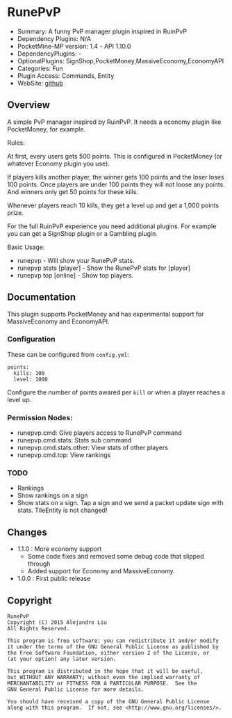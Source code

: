 RunePvP
=======

* Summary: A funny PvP manager plugin inspired in RuinPvP
* Dependency Plugins: N/A
* PocketMine-MP version: 1.4 - API 1.10.0
* DependencyPlugins: -
* OptionalPlugins: SignShop,PocketMoney,MassiveEconomy,EconomyAPI
* Categories: Fun
* Plugin Access: Commands, Entity
* WebSite: [github](https://github.com/alejandroliu/pocketmine-plugins/tree/master/RunePvP)

Overview
--------

A simple PvP manager inspired by RuinPvP.  It needs a economy plugin
like PocketMoney, for example.

Rules:

At first, every users gets 500 points.  This is configured in
PocketMoney (or whatever Economy plugin you use).

If players kills another player, the winner gets 100 points and the
loser loses 100 points.  Once players are under 100 points they will
not loose any points.  And winners only get 50 points for these kills.

Whenever players reach 10 kills, they get a level up and get a 1,000
points prize.

For the full RuinPvP experience you need additional plugins.  For
example you can get a SignShop plugin or a Gambling plugin.

Basic Usage:

* runepvp - Will show your RunePvP stats.
* runepvp stats [player] - Show the RunePvP stats for [player]
* runepvp top [online] - Show top players.

Documentation
-------------

This plugin supports PocketMoney and has experimental support for
MassiveEconomy and EconomyAPI.

### Configuration

These can be configured from `config.yml`:

	points:
	  kills: 100
	  level: 1000

Configure the number of points awared per `kill` or when a player
reaches a level up.

### Permission Nodes:

* runepvp.cmd: Give players access to RunePvP command
* runepvp.cmd.stats: Stats sub command
* runepvp.cmd.stats.other: View stats of other players
* runepvp.cmd.top: View rankings

### TODO

* Rankings
* Show rankings on a sign
* Show stats on a sign.  Tap a sign and we send a packet update sign
  with stats.  TileEntity is not changed!

Changes
-------

* 1.1.0 : More economy support
  * Some code fixes and removed some debug code that slipped through
  * Added support for Economy and MassiveEconomy.
* 1.0.0 : First public release

Copyright
---------

    RunePvP
    Copyright (C) 2015 Alejandro Liu
    All Rights Reserved.

    This program is free software: you can redistribute it and/or modify
    it under the terms of the GNU General Public License as published by
    the Free Software Foundation, either version 2 of the License, or
    (at your option) any later version.

    This program is distributed in the hope that it will be useful,
    but WITHOUT ANY WARRANTY; without even the implied warranty of
    MERCHANTABILITY or FITNESS FOR A PARTICULAR PURPOSE.  See the
    GNU General Public License for more details.

    You should have received a copy of the GNU General Public License
    along with this program.  If not, see <http://www.gnu.org/licenses/>.
